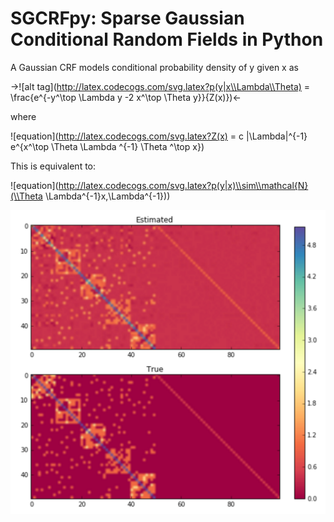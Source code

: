 # SGCRFpy: Sparse Gaussian Conditional Random Fields in Python

A Gaussian CRF models conditional probability density of y given x as


->![alt tag](http://latex.codecogs.com/svg.latex?p(y|x\\Lambda\\Theta) = \\frac{e^{-y^\\top \\Lambda y -2 x^\\top \\Theta y}}{Z(x)})<-

where

![equation](http://latex.codecogs.com/svg.latex?Z(x) = c |\\Lambda|^{-1} e^{x^\\top \\Theta \\Lambda ^{-1} \\Theta ^\\top x})


This is equivalent to:

![equation](http://latex.codecogs.com/svg.latex?p(y|x)\\sim\\mathcal{N}(\\Theta \\Lambda^{-1}x,\\Lambda^{-1}))

![alt tag](https://github.com/dswah/sgcrfpy/blob/master/images/scgrf_random_graph.png)
